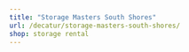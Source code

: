 ```yaml
---
title: "Storage Masters South Shores"
url: /decatur/storage-masters-south-shores/
shop: storage rental
---
```

